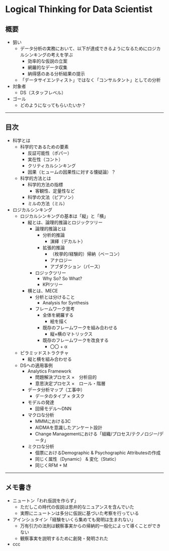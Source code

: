 # Logical Thinking for Data Scientist
## 概要
 - 狙い
    - データ分析の実務において、以下が達成できるようになるためにロジカルシンキングの考えを学ぶ
       - 効率的な仮説の立案
       - 網羅的なデータ収集
       - 納得感のある分析結果の提示
    - 「データサイエンティスト」ではなく「コンサルタント」としての分析
 - 対象者
    - DS（スタッフレベル）
 - ゴール
    - どのようになってもらいたいか？

----

## 目次
 - 科学とは
    - 科学的であるための要素
       - 反証可能性（ポパー）
       - 実在性（コント）
       - クリティカルシンキング
       - 因果（ヒュームの因果性に対する懐疑論）？
    - 科学的方法とは
       - 科学的方法の指標
          - 客観性、定量性など
       - 科学の文法（ピアソン）
       - ミルの方法（ミル）
 - ロジカルシンキング
    - ロジカルシンキングの基本は「縦」と「横」
       - 縦とは、論理的推論とロジックツリー
          - 論理的推論とは
             - 分析的推論
                - 演繹（デカルト）
             - 拡張的推論
                - （枚挙的/経験的）帰納（ベーコン）
                - アナロジー
                - アブダクション（パース）
          - ロジックツリー
             - Why So? So What?
             - KPIツリー
       - 横とは、MECE
          - 分析とは分けること
             - Analysis for Synthesis
          - フレームワーク思考
             - 全体を網羅する
                - 絵を描く
             - 既存のフレームワークを組み合わせる
                - 縦×横のマトリックス
             - 既存のフレームワークを改良する
                - 〇〇 + α
    - ピラミッドストラクチャ
       - 縦と横を組み合わせる
    - DSへの適用事例
       - Analytics Framework
          - 問題解決プロセス ×　分析目的
          - 意思決定プロセス ×　ロール・階層          
       - データ分析マップ（工事中）
          - データのタイプ × タスク
       - モデルの発達
          - 回帰モデル〜DNN
       - マクロな分析
          - MMMにおける3C
          - AIDMAを意識したアンケート設計
          - Change Managementにおける「組織/プロセス/テクノロジー/データ」
       - ミクロな分析
          - 個票におけるDemographic & Psychographic Attributesの作成
          - 同じく属性（Dynamic） & 変化（Static）
          - 同じくRFM + M

----

## メモ書き
 - ニュートン「われ仮説を作らず」
    - ただしこの時代の仮説は思弁的なニュアンスを含んでいた
    - 実際にニュートンは多分に仮説に基づいた考察を行っている
 - アインシュタイン「経験をいくら集めても発明は生まれない」
    - 万有引力の法則は観察事実からの帰納的一般化によって導くことができない
    - 観察事実を説明するために創発・発明された
 - ccc
